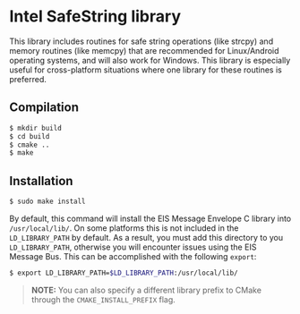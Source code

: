 # Intel SafeString library

This library includes routines for safe string operations (like strcpy) and memory routines (like memcpy) that are recommended for Linux/Android operating systems, and will also work for Windows. This library is especially useful for cross-platform situations where one library for these routines is preferred.

## Compilation

```sh
$ mkdir build
$ cd build
$ cmake ..
$ make
```

## Installation

```sh
$ sudo make install
```

By default, this command will install the EIS Message Envelope C library into
`/usr/local/lib/`. On some platforms this is not included in the `LD_LIBRARY_PATH`
by default. As a result, you must add this directory to you `LD_LIBRARY_PATH`,
otherwise you will encounter issues using the EIS Message Bus. This can
be accomplished with the following `export`:

```sh
$ export LD_LIBRARY_PATH=$LD_LIBRARY_PATH:/usr/local/lib/
```
> **NOTE:** You can also specify a different library prefix to CMake through
> the `CMAKE_INSTALL_PREFIX` flag.